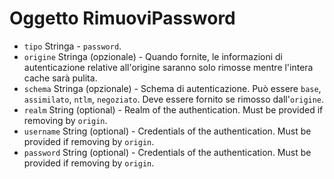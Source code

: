# Oggetto RimuoviPassword

* `tipo` Stringa - `password`.
* `origine` Stringa (opzionale) - Quando fornite, le informazioni di autenticazione relative all'origine saranno solo rimosse mentre l'intera cache sarà pulita.
* `schema` Stringa (opzionale) - Schema di autenticazione. Può essere `base`, `assimilato`, `ntlm`, `negoziato`. Deve essere fornito se rimosso dall'`origine`.
* `realm` String (optional) - Realm of the authentication. Must be provided if removing by `origin`.
* `username` String (optional) - Credentials of the authentication. Must be provided if removing by `origin`.
* `password` String (optional) - Credentials of the authentication. Must be provided if removing by `origin`.